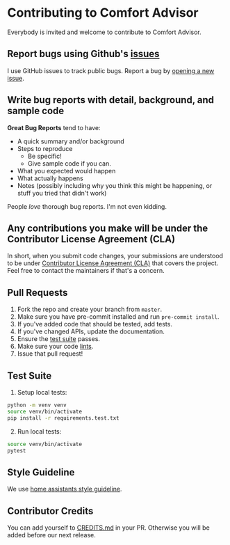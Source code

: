 # Contributing to Comfort Advisor

Everybody is invited and welcome to contribute to Comfort Advisor.

## Report bugs using Github's [issues](https://github.com/lymanepp/ha-comfort-advisor/issues)

I use GitHub issues to track public bugs. Report a bug by [opening a new issue](https://github.com/lymanepp/ha-comfort-advisor/issues/new/choose).

## Write bug reports with detail, background, and sample code

**Great Bug Reports** tend to have:

- A quick summary and/or background
- Steps to reproduce
  - Be specific!
  - Give sample code if you can.
- What you expected would happen
- What actually happens
- Notes (possibly including why you think this might be happening, or stuff you tried that didn't work)

People *love* thorough bug reports. I'm not even kidding.

## Any contributions you make will be under the Contributor License Agreement (CLA)

In short, when you submit code changes, your submissions are understood to be under [Contributor License Agreement (CLA)](CLA.md) that covers the project. Feel free to contact the maintainers if that's a concern.

## Pull Requests

1. Fork the repo and create your branch from `master`.
2. Make sure you have pre-commit installed and run `pre-commit install`.
3. If you've added code that should be tested, add tests.
4. If you've changed APIs, update the documentation.
5. Ensure the [test suite](#test-suite) passes.
6. Make sure your code [lints](#style-guideline).
7. Issue that pull request!

## Test Suite

1. Setup local tests:

```bash
python -m venv venv
source venv/bin/activate
pip install -r requirements.test.txt
```

2. Run local tests:

```bash
source venv/bin/activate
pytest
```

## Style Guideline

We use [home assistants style guideline](https://developers.home-assistant.io/docs/development_guidelines).

## Contributor Credits

You can add yourself to [CREDITS.md](CREDITS.md) in your PR. Otherwise you will be added before our next release.
